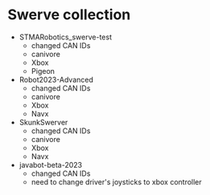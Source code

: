 # Swerve collection


  * STMARobotics_swerve-test
    * changed CAN IDs
    * canivore
    * Xbox
    * Pigeon
  * Robot2023-Advanced
    * changed CAN IDs
    * canivore
    * Xbox
    * Navx
  * SkunkSwerver
    * changed CAN IDs
    * canivore
    * Xbox
    * Navx
  * javabot-beta-2023
    * changed CAN IDs
    * need to change driver's joysticks to xbox controller

